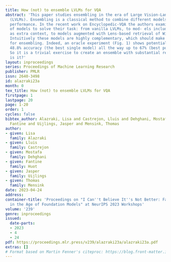 ```yaml
---
title: How (not) to ensemble LVLMs for VQA
abstract: 'This paper studies ensembling in the era of Large Vision-Language Models
  (LVLMs). Ensembling is a classical method to combine different models to get increased
  performance. In the recent work on Encyclopedic-VQA the authors examine a wide variety
  of models to solve their task: from vanilla LVLMs, to mod- els including the caption
  as extra context, to models augmented with Lens-based retrieval of Wikipedia pages.
  Intuitively these models are highly complementary, which should make them ideal
  for ensembling. Indeed, an oracle experiment (Fig. 1) shows potential gains from
  48.8% accuracy (the best single model) all the way up to 67% (best possible ensemble).
  So it is a trivial exercise to create an ensemble with substantial real gains. Or
  is it?'
layout: inproceedings
series: Proceedings of Machine Learning Research
publisher: PMLR
issn: 2640-3498
id: alazraki23a
month: 0
tex_title: How (not) to ensemble LVLMs for VQA
firstpage: 1
lastpage: 20
page: 1-20
order: 1
cycles: false
bibtex_author: Alazraki, Lisa and Castrejon, Lluis and Dehghani, Mostafa and Huot,
  Fantine and Uijlings, Jasper and Mensink, Thomas
author:
- given: Lisa
  family: Alazraki
- given: Lluis
  family: Castrejon
- given: Mostafa
  family: Dehghani
- given: Fantine
  family: Huot
- given: Jasper
  family: Uijlings
- given: Thomas
  family: Mensink
date: 2023-04-24
address:
container-title: 'Proceedings on "I Can''t Believe It''s Not Better: Failure  Modes
  in the Age of Foundation Models" at NeurIPS 2023 Workshops'
volume: '239'
genre: inproceedings
issued:
  date-parts:
  - 2023
  - 4
  - 24
pdf: https://proceedings.mlr.press/v239/alazraki23a/alazraki23a.pdf
extras: []
# Format based on Martin Fenner's citeproc: https://blog.front-matter.io/posts/citeproc-yaml-for-bibliographies/
---
```

